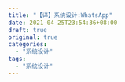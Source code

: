 ```yaml
---
title: "【译】系统设计:WhatsApp"
date: 2021-04-25T23:54:36+08:00
draft: true
original: true
categories: 
  - "系统设计"
tags: 
  - "系统设计"
---
```


